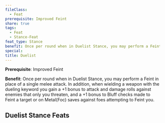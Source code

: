 ```yaml
---
fileClass:
  - Feat
prerequisite: Improved Feint
share: true
tags:
  - Feat
  - Stance-Feat
feat_type: Stance
benefit: Once per round when in Duelist Stance, you may perform a Feint in place of a single melee attack. In addition, when wielding a weapon with the dueling keyword you gain a +1 bonus to attack and damage rolls against enemies that only you threaten, and a +1 bonus to Bluff checks made to Feint a target or on Metal(Foc) saves against foes attempting to Feint you.
special: 
title: Duelist
---
```

**Prerequisite**: Improved Feint

**Benefit**: Once per round when in Duelist Stance, you may perform a Feint in place of a single melee attack. In addition, when wielding a weapon with the dueling keyword you gain a +1 bonus to attack and damage rolls against enemies that only you threaten, and a +1 bonus to Bluff checks made to Feint a target or on Metal(Foc) saves against foes attempting to Feint you.
## Duelist Stance Feats

